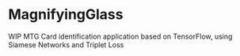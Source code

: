 # MagnifyingGlass
WIP MTG Card identification application based on TensorFlow, using Siamese Networks and Triplet Loss
